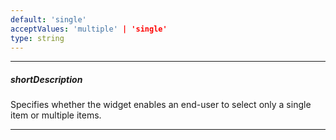 ```yaml
---
default: 'single'
acceptValues: 'multiple' | 'single'
type: string
---
```

---
##### shortDescription
Specifies whether the widget enables an end-user to select only a single item or multiple items.

---
